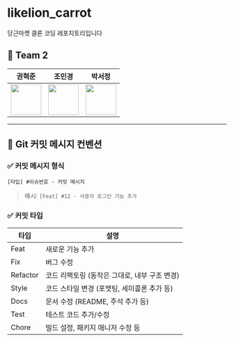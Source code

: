 # likelion_carrot
당근마켓 클론 코딩 레포지토리입니다

## 📌 Team 2 
| 권혁준 | 조민경 | 박서정 |
|------|------|------|
|[<img src="https://github.com/Hyoek-Jun-Kwon.png" width="70">](https://github.com/Hyoek-Jun-Kwon) | [<img src="https://github.com/cho58.png" width="70">](https://github.com/cho58) | [<img src="https://github.com/Imggaggu.png" width="70">](https://github.com/Imggaggu) |

---

## 📌 Git 커밋 메시지 컨벤션

### ✅ 커밋 메시지 형식
```
[타입] #이슈번호 - 커밋 메시지
```
> 예시: `[Feat] #12 - 사용자 로그인 기능 추가`

### ✅ 커밋 타입
| 타입 | 설명 |
|------|----------------------------------------------|
| Feat | 새로운 기능 추가 |
| Fix | 버그 수정 |
| Refactor | 코드 리팩토링 (동작은 그대로, 내부 구조 변경) |
| Style | 코드 스타일 변경 (포맷팅, 세미콜론 추가 등) |
| Docs | 문서 수정 (README, 주석 추가 등) |
| Test | 테스트 코드 추가/수정 |
| Chore | 빌드 설정, 패키지 매니저 수정 등 |

